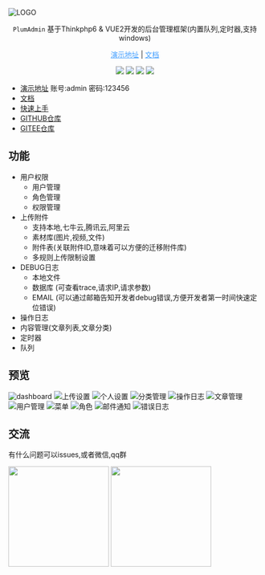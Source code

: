![LOGO](http://file.huamzl.wang/tuchuang/20221211449/u8of24f87i_plumadmin_logo_big.png)

<p align="center"><code>PlumAdmin</code> 基于Thinkphp6 & VUE2开发的后台管理框架(内置队列,定时器,支持windows)</p>
   <p align="center">
      <a target="_blank" style="color:#409eff;" href="http://preview.plumcloud.top/">演示地址</a> | <a style="color:#409eff;" target="_blank"  href="http://doc.plumcloud.top/">文档</a>
    </p>
<p align="center">
    <img src="https://svg.hamm.cn/badge.svg?key=Base&value=ThinkPHP6"/>
    <img src="https://svg.hamm.cn/badge.svg?key=Data&value=MySQL5.6"/>
    <img src="https://svg.hamm.cn/badge.svg?key=Runtime&value=PHP7.4"/>
    <img src="https://svg.hamm.cn/badge.svg?key=License&value=MIT"/>
</p >

* [演示地址](http://preview.plumcloud.top/) 账号:admin 密码:123456
* [文档](http://doc.plumcloud.top/)
* [快速上手](http://doc.plumcloud.top/docs/install.html)
* [GITHUB仓库](https://github.com/plum429/plumadmin)
* [GITEE仓库](https://gitee.com/plum429/plumadmin)


## 功能
* 用户权限
    * 用户管理
    * 角色管理
    * 权限管理
* 上传附件
    * 支持本地,七牛云,腾讯云,阿里云
    * 素材库(图片,视频,文件)
    * 附件表(关联附件ID,意味着可以方便的迁移附件库)
    * 多规则上传限制设置
* DEBUG日志
    * 本地文件
    * 数据库 (可查看trace,请求IP,请求参数)
    * EMAIL (可以通过邮箱告知开发者debug错误,方便开发者第一时间快速定位错误)
* 操作日志
* 内容管理(文章列表,文章分类)
* 定时器
* 队列

## 预览
![dashboard](http://doc.plumcloud.top/preview/dashboard.png)
![上传设置](http://doc.plumcloud.top/preview/上传设置.png)
![个人设置](http://doc.plumcloud.top/preview/个人设置.png)
![分类管理](http://doc.plumcloud.top/preview/分类管理.png)
![操作日志](http://doc.plumcloud.top/preview/操作日志.png)
![文章管理](http://doc.plumcloud.top/preview/文章管理.png)
![用户管理](http://doc.plumcloud.top/preview/用户管理.png)
![菜单](http://doc.plumcloud.top/preview/菜单.png)
![角色](http://doc.plumcloud.top/preview/角色.png)
![邮件通知](http://doc.plumcloud.top/preview/邮件通知.png)
![错误日志](http://doc.plumcloud.top/preview/错误日志.png)

## 交流
有什么问题可以issues,或者微信,qq群
 <div>
      <img width="200px" src="http://file.huamzl.wang/tuchuang/20221221730/nx70zvz3r5_39b0baf031ba19e0c9dd73403b8ac45.jpg" />
      <img width="200px" src="http://file.huamzl.wang/tuchuang/20221221800/n5esxpc7kh_1642845652675.png" />
</div>
